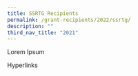 ```yaml
---
title: SSRTG Recipients
permalink: /grant-recipients/2022/ssrtg/
description: ""
third_nav_title: "2021"
---
```




Lorem Ipsum

Hyperlinks